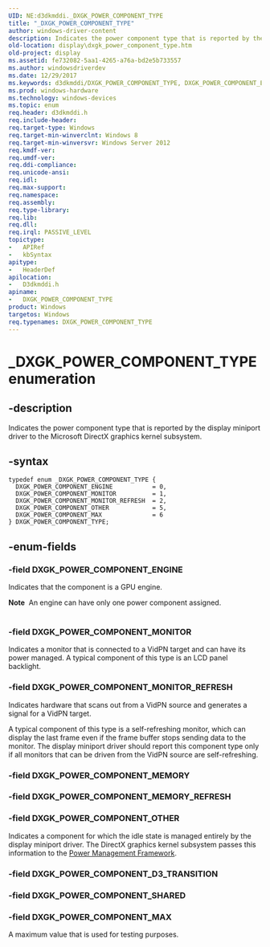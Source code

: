 ```yaml
---
UID: NE:d3dkmddi._DXGK_POWER_COMPONENT_TYPE
title: "_DXGK_POWER_COMPONENT_TYPE"
author: windows-driver-content
description: Indicates the power component type that is reported by the display miniport driver to the Microsoft DirectX graphics kernel subsystem.
old-location: display\dxgk_power_component_type.htm
old-project: display
ms.assetid: fe732082-5aa1-4265-a76a-bd2e5b733557
ms.author: windowsdriverdev
ms.date: 12/29/2017
ms.keywords: d3dkmddi/DXGK_POWER_COMPONENT_TYPE, DXGK_POWER_COMPONENT_ENGINE, d3dkmddi/DXGK_POWER_COMPONENT_ENGINE, DXGK_POWER_COMPONENT_OTHER, d3dkmddi/DXGK_POWER_COMPONENT_MAX, DXGK_POWER_COMPONENT_MAX, DXGK_POWER_COMPONENT_TYPE enumeration [Display Devices], d3dkmddi/DXGK_POWER_COMPONENT_MONITOR, DXGK_POWER_COMPONENT_MONITOR, DXGK_POWER_COMPONENT_TYPE, d3dkmddi/DXGK_POWER_COMPONENT_MONITOR_REFRESH, display.dxgk_power_component_type, _DXGK_POWER_COMPONENT_TYPE, DXGK_POWER_COMPONENT_MONITOR_REFRESH, d3dkmddi/DXGK_POWER_COMPONENT_OTHER
ms.prod: windows-hardware
ms.technology: windows-devices
ms.topic: enum
req.header: d3dkmddi.h
req.include-header: 
req.target-type: Windows
req.target-min-winverclnt: Windows 8
req.target-min-winversvr: Windows Server 2012
req.kmdf-ver: 
req.umdf-ver: 
req.ddi-compliance: 
req.unicode-ansi: 
req.idl: 
req.max-support: 
req.namespace: 
req.assembly: 
req.type-library: 
req.lib: 
req.dll: 
req.irql: PASSIVE_LEVEL
topictype:
-	APIRef
-	kbSyntax
apitype:
-	HeaderDef
apilocation:
-	D3dkmddi.h
apiname:
-	DXGK_POWER_COMPONENT_TYPE
product: Windows
targetos: Windows
req.typenames: DXGK_POWER_COMPONENT_TYPE
---
```


# _DXGK_POWER_COMPONENT_TYPE enumeration


## -description


Indicates the power component type that is reported by the display miniport driver to the Microsoft DirectX graphics kernel subsystem.


## -syntax


````
typedef enum _DXGK_POWER_COMPONENT_TYPE { 
  DXGK_POWER_COMPONENT_ENGINE           = 0,
  DXGK_POWER_COMPONENT_MONITOR          = 1,
  DXGK_POWER_COMPONENT_MONITOR_REFRESH  = 2,
  DXGK_POWER_COMPONENT_OTHER            = 5,
  DXGK_POWER_COMPONENT_MAX              = 6
} DXGK_POWER_COMPONENT_TYPE;
````


## -enum-fields




### -field DXGK_POWER_COMPONENT_ENGINE

Indicates that the component is a  GPU engine.

<div class="alert"><b>Note</b>  An engine can have only one power component assigned.</div>
<div> </div>

### -field DXGK_POWER_COMPONENT_MONITOR

Indicates a monitor that is connected to a VidPN target and can have its power managed. A typical component of this type is an LCD panel backlight.


### -field DXGK_POWER_COMPONENT_MONITOR_REFRESH

Indicates hardware that scans out from a VidPN source and generates a signal for a VidPN target.

A typical component of this type is a self-refreshing monitor, which can display the last frame even if the frame buffer stops sending data to the monitor. The display miniport driver should report this component type only if all monitors that can be driven from the VidPN source are self-refreshing.


### -field DXGK_POWER_COMPONENT_MEMORY


### -field DXGK_POWER_COMPONENT_MEMORY_REFRESH


### -field DXGK_POWER_COMPONENT_OTHER

Indicates a component for which the idle state is managed entirely by the display miniport driver. The DirectX graphics kernel subsystem passes this information to the <a href="https://msdn.microsoft.com/9F2D8ACD-44D5-46E0-9FC7-1B38B99450FF">Power Management Framework</a>.


### -field DXGK_POWER_COMPONENT_D3_TRANSITION


### -field DXGK_POWER_COMPONENT_SHARED


### -field DXGK_POWER_COMPONENT_MAX

A maximum value that is used for testing purposes.

